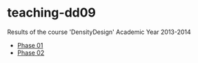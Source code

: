 # teaching-dd09
 Results of the course 'DensityDesign' Academic Year 2013-2014

- [Phase 01](https://densitydesign.github.io/teaching-dd09/es01/)
- [Phase 02](https://densitydesign.github.io/teaching-dd09/es02/)
